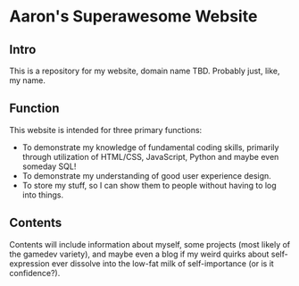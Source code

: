 # Aaron's Superawesome Website

Intro
-------
This is a repository for my website, domain name TBD. Probably just, like, my name.

Function
-------
This website is intended for three primary functions:
* To demonstrate my knowledge of fundamental coding skills, primarily through utilization of HTML/CSS, JavaScript, Python and maybe even someday SQL!
* To demonstrate my understanding of good user experience design.
* To store my stuff, so I can show them to people without having to log into things.

Contents
-------
Contents will include information about myself, some projects (most likely of the gamedev variety), and maybe even a blog if my weird quirks about self-expression ever dissolve into the low-fat milk of self-importance (or is it confidence?).
